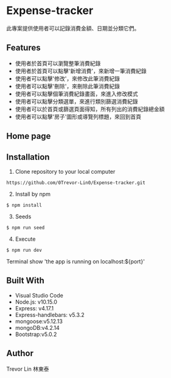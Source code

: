 # Expense-tracker
此專案提供使用者可以記錄消費金額、日期並分類它們。

## Features
- 使用者於首頁可以瀏覽整筆消費紀錄
- 使用者於首頁可以點擊'新增消費'，來新增一筆消費紀錄
- 使用者可以點擊'修改'，來修改此筆消費紀錄
- 使用者可以點擊'刪除'，來刪除此筆消費紀錄
- 使用者可以點擊個筆消費紀錄畫面，來進入修改模式
- 使用者可以點擊分類選單，來進行類別篩選消費紀錄
- 使用者可以於首頁或篩選頁面得知，所有列出的消費紀錄總金額
- 使用者可以點擊'房子'圖形或導覽列標題，來回到首頁

## Home page

## Installation

1. Clone repository to your local computer
```
https://github.com/0Trevor-Lin0/Expense-tracker.git
```

2. Install by npm
```
$ npm install
```
3. Seeds
```
$ npm run seed
```

4. Execute
```
$ npm run dev
```
Terminal show 'the app is running on localhost:${port}'

## Built With
* Visual Studio Code 
* Node.js: v10.15.0
* Express: v4.17.1
* Express-handlebars: v5.3.2
* mongoose:v5.12.13
* mongoDB:v4.2.14
* Bootstrap:v5.0.2

## Author
Trevor Lin 林東泰